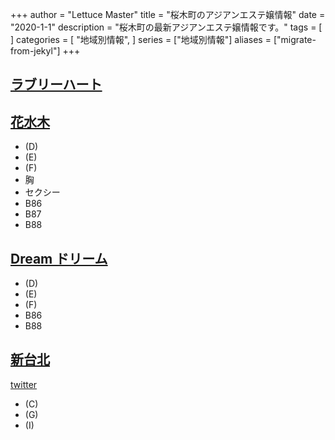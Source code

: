 +++
author = "Lettuce Master"
title = "桜木町のアジアンエステ嬢情報"
date = "2020-1-1"
description = "桜木町の最新アジアンエステ嬢情報です。"
tags = [
]
categories = [
    "地域別情報",
]
series = ["地域別情報"]
aliases = ["migrate-from-jekyl"]
+++

## [ラブリーハート](http://biraku.este88.com/)
## [花水木](http://relaxation.pink/)
- (D)
- (E)
- (F)
- 胸
- セクシー
- B86
- B87
- B88
## [Dream ドリーム](http://www.dream.esjp.info/)
- (D)
- (E)
- (F)
- B86
- B88
## [新台北](https://www.shin-taipei-massage.com/)
[twitter](ttps://twitter.com/Ki2Si0ieREogOR)
- (C)
- (G)
- (I)
